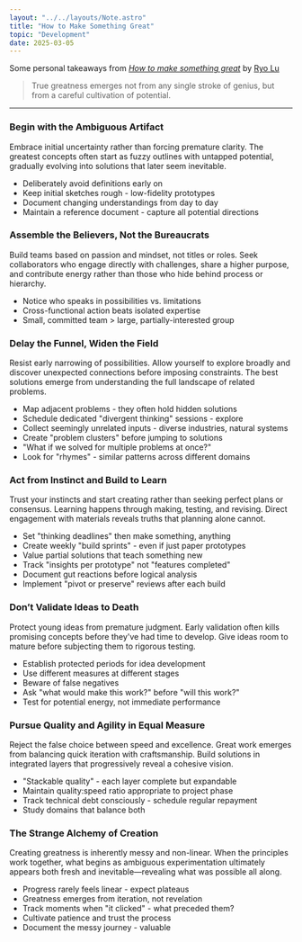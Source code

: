 ```yaml
---
layout: "../../layouts/Note.astro"
title: "How to Make Something Great"
topic: "Development"
date: 2025-03-05
---
```


Some personal takeaways from [_How to make something great_](https://ryolu.notion.site/how-to-make-something-great) by [Ryo Lu](https://x.com/ryolu_)

> True greatness emerges not from any single stroke of genius, but from a careful cultivation of potential.

---

### Begin with the Ambiguous Artifact

Embrace initial uncertainty rather than forcing premature clarity. The greatest concepts often start as fuzzy outlines with untapped potential, gradually evolving into solutions that later seem inevitable.

- Deliberately avoid definitions early on
- Keep initial sketches rough - low-fidelity prototypes
- Document changing understandings from day to day
- Maintain a reference document - capture all potential directions

### Assemble the Believers, Not the Bureaucrats

Build teams based on passion and mindset, not titles or roles. Seek collaborators who engage directly with challenges, share a higher purpose, and contribute energy rather than those who hide behind process or hierarchy.

- Notice who speaks in possibilities vs. limitations
- Cross-functional action beats isolated expertise
- Small, committed team > large, partially-interested group

### Delay the Funnel, Widen the Field

Resist early narrowing of possibilities. Allow yourself to explore broadly and discover unexpected connections before imposing constraints. The best solutions emerge from understanding the full landscape of related problems.

- Map adjacent problems - they often hold hidden solutions
- Schedule dedicated "divergent thinking" sessions - explore
- Collect seemingly unrelated inputs - diverse industries, natural systems
- Create "problem clusters" before jumping to solutions
- "What if we solved for multiple problems at once?"
- Look for "rhymes" - similar patterns across different domains

### Act from Instinct and Build to Learn

Trust your instincts and start creating rather than seeking perfect plans or consensus. Learning happens through making, testing, and revising. Direct engagement with materials reveals truths that planning alone cannot.

- Set "thinking deadlines" then make something, anything
- Create weekly "build sprints" - even if just paper prototypes
- Value partial solutions that teach something new
- Track "insights per prototype" not "features completed"
- Document gut reactions before logical analysis
- Implement "pivot or preserve" reviews after each build

### Don’t Validate Ideas to Death

Protect young ideas from premature judgment. Early validation often kills promising concepts before they've had time to develop. Give ideas room to mature before subjecting them to rigorous testing.

- Establish protected periods for idea development
- Use different measures at different stages
- Beware of false negatives
- Ask "what would make this work?" before "will this work?"
- Test for potential energy, not immediate performance

### Pursue Quality and Agility in Equal Measure

Reject the false choice between speed and excellence. Great work emerges from balancing quick iteration with craftsmanship. Build solutions in integrated layers that progressively reveal a cohesive vision.

- "Stackable quality" - each layer complete but expandable
- Maintain quality:speed ratio appropriate to project phase
- Track technical debt consciously - schedule regular repayment
- Study domains that balance both

### The Strange Alchemy of Creation

Creating greatness is inherently messy and non-linear. When the principles work together, what begins as ambiguous experimentation ultimately appears both fresh and inevitable—revealing what was possible all along.

- Progress rarely feels linear - expect plateaus
- Greatness emerges from iteration, not revelation
- Track moments when "it clicked" - what preceded them?
- Cultivate patience and trust the process
- Document the messy journey - valuable
